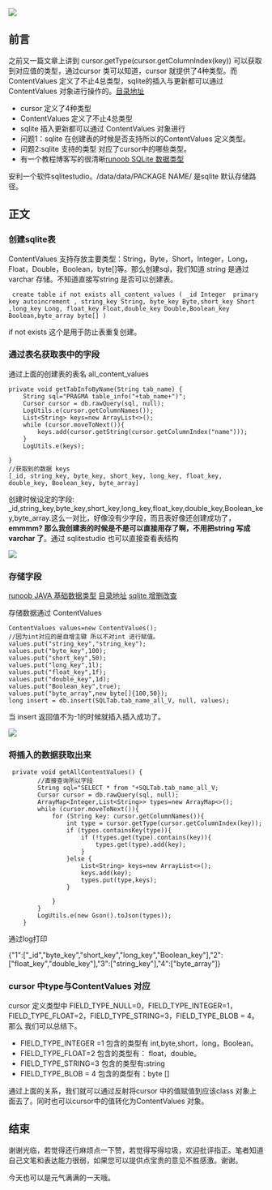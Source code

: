 ![](https://p3-juejin.byteimg.com/tos-cn-i-k3u1fbpfcp/dcf76e3e7a1646aab6cf921dfffd3a45~tplv-k3u1fbpfcp-zoom-1.image)

## 前言

之前又一篇文章上讲到 cursor.getType(cursor.getColumnIndex(key))  可以获取到对应值的类型，通过cursor 类可以知道，cursor 就提供了4种类型。而ContentValues 定义了不止4总类型，sqlite的插入与更新都可以通过ContentValues 对象进行操作的。[目录地址](https://juejin.im/post/6868506837000388615) 

* cursor 定义了4种类型
* ContentValues 定义了不止4总类型
* sqlite 插入更新都可以通过 ContentValues 对象进行
* 问题1：sqlite  在创建表的时候是否支持所以的ContentValues 定义类型。
* 问题2:sqlite 支持的类型 对应了cursor中的哪些类型。
* 有一个教程博客写的很清晰[runoob SQLite 数据类型](https://www.runoob.com/sqlite/sqlite-data-types.html)

安利一个软件sqlitestudio。/data/data/PACKAGE NAME/ 是sqlite 默认存储路径。

## 正文

### 创建sqlite表

ContentValues 支持存放主要类型：String，Byte，Short，Integer，Long，Float，Double，Boolean，byte[]等。那么创建sql，我们知道 string 是通过varchar 存储。不知道直接写string 是否可以创建表。

````
 create table if not exists all_content_values ( _id Integer  primary key autoincrement , string_key String, byte_key Byte,short_key Short ,long_key Long, float_key Float,double_key Double,Boolean_key Boolean,byte_array byte[] )
````

if not exists 这个是用于防止表重复创建。

### 通过表名获取表中的字段

通过上面的创建表的表名 all_content_values

```
private void getTabInfoByName(String tab_name) {
    String sql="PRAGMA table_info("+tab_name+")";
    Cursor cursor = db.rawQuery(sql, null);
    LogUtils.e(cursor.getColumnNames());
    List<String> keys=new ArrayList<>();
    while (cursor.moveToNext()){
        keys.add(cursor.getString(cursor.getColumnIndex("name")));
    }
    LogUtils.e(keys);

}
//获取到的数据 keys
[_id, string_key, byte_key, short_key, long_key, float_key, double_key, Boolean_key, byte_array]
```

创建时候设定的字段: _id,string_key,byte_key,short_key,long_key,float_key,double_key,Boolean_key,byte_array.这么一对比，好像没有少字段，而且表好像还创建成功了，**emmmm? 那么我创建表的时候是不是可以直接用存了啊，不用把string 写成 varchar 了**。通过 sqlitestudio 也可以直接查看表结构

![](https://p3-juejin.byteimg.com/tos-cn-i-k3u1fbpfcp/bacb5efa457d4162b1b42dc0bcfbbab7~tplv-k3u1fbpfcp-zoom-1.image)

### 存储字段

[runoob JAVA 基础数据类型](https://www.runoob.com/java/java-basic-datatypes.html)   [目录地址](https://juejin.im/post/6868506837000388615)  [sqlite 增删改查](https://juejin.im/post/6868507678935777288)

存储数据通过 ContentValues  

```
ContentValues values=new ContentValues();
//因为int对应的是自增主键 所以不对int 进行赋值。
values.put("string_key","string_key");
values.put("byte_key",100);
values.put("short_key",50);
values.put("long_key",1l);
values.put("float_key",1f);
values.put("double_key",1d);
values.put("Boolean_key",true);
values.put("byte_array",new byte[]{100,50});
long insert = db.insert(SQLTab.tab_name_all_V, null, values);
```

当 insert 返回值不为-1的时候就插入插入成功了。

![](https://p6-juejin.byteimg.com/tos-cn-i-k3u1fbpfcp/eac0fbe89e504155b64056eff6741b62~tplv-k3u1fbpfcp-zoom-1.image)

### 将插入的数据获取出来

```
 private void getAllContentValues() {
        //直接查询所以字段
        String sql="SELECT * from "+SQLTab.tab_name_all_V;
        Cursor cursor = db.rawQuery(sql, null);
        ArrayMap<Integer,List<String>> types=new ArrayMap<>();
        while (cursor.moveToNext()){
            for (String key: cursor.getColumnNames()){
                int type = cursor.getType(cursor.getColumnIndex(key));
                if (types.containsKey(type)){
                    if (!types.get(type).contains(key)){
                        types.get(type).add(key);
                    }
                }else {
                    List<String> keys=new ArrayList<>();
                    keys.add(key);
                    types.put(type,keys);
                }

            }
        }
        LogUtils.e(new Gson().toJson(types));
    }
```

通过log打印 

{"1":["_id","byte_key","short_key","long_key","Boolean_key"],"2":["float_key","double_key"],"3":["string_key"],"4":["byte_array"]}

### cursor 中type与ContentValues 对应

cursor 定义类型中 FIELD_TYPE_NULL=0，FIELD_TYPE_INTEGER=1，FIELD_TYPE_FLOAT=2，FIELD_TYPE_STRING=3，FIELD_TYPE_BLOB = 4。那么 我们可以总结下。

* FIELD_TYPE_INTEGER =1 包含的类型有 int,byte,short，long，Boolean。
* FIELD_TYPE_FLOAT=2 包含的类型有： float，double。
* FIELD_TYPE_STRING=3 包含的类型有:string
* FIELD_TYPE_BLOB = 4 包含的类型有：byte []  

通过上面的关系，我们就可以通过反射将cursor 中的值赋值到应该class 对象上面去了。同时也可以cursor中的值转化为ContentValues 对象。

## 结束

谢谢光临，若觉得还行麻烦点一下赞，若觉得写得垃圾，欢迎批评指正。笔者知道自己文笔和表达能力很弱，如果您可以提供点宝贵的意见不胜感激。谢谢。

今天也可以是元气满满的一天哦。

